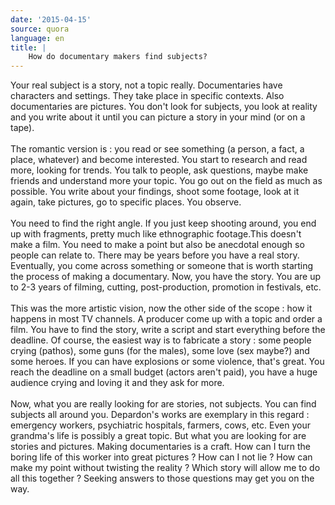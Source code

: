 ```yaml
---
date: '2015-04-15'
source: quora
language: en
title: |
    How do documentary makers find subjects?
---
```


Your real subject is a story, not a topic really. Documentaries have
characters and settings. They take place in specific contexts. Also
documentaries are pictures. You don\'t look for subjects, you look at
reality and you write about it until you can picture a story in your
mind (or on a tape).\
\
The romantic version is : you read or see something (a person, a fact, a
place, whatever) and become interested. You start to research and read
more, looking for trends. You talk to people, ask questions, maybe make
friends and understand more your topic. You go out on the field as much
as possible. You write about your findings, shoot some footage, look at
it again, take pictures, go to specific places. You observe.\
\
You need to find the right angle. If you just keep shooting around, you
end up with fragments, pretty much like ethnographic footage.This
doesn\'t make a film. You need to make a point but also be anecdotal
enough so people can relate to. There may be years before you have a
real story. Eventually, you come across something or someone that is
worth starting the process of making a documentary. Now, you have the
story. You are up to 2-3 years of filming, cutting, post-production,
promotion in festivals, etc.\
\
This was the more artistic vision, now the other side of the scope : how
it happens in most TV channels. A producer come up with a topic and
order a film. You have to find the story, write a script and start
everything before the deadline. Of course, the easiest way is to
fabricate a story : some people crying (pathos), some guns (for the
males), some love (sex maybe?) and some heroes. If you can have
explosions or some violence, that\'s great. You reach the deadline on a
small budget (actors aren\'t paid), you have a huge audience crying and
loving it and they ask for more.\
\
Now, what you are really looking for are stories, not subjects. You can
find subjects all around you. Depardon\'s works are exemplary in this
regard : emergency workers, psychiatric hospitals, farmers, cows, etc.
Even your grandma\'s life is possibly a great topic. But what you are
looking for are stories and pictures. Making documentaries is a craft.
How can I turn the boring life of this worker into great pictures ? How
can I not lie ? How can make my point without twisting the reality ?
Which story will allow me to do all this together ? Seeking answers to
those questions may get you on the way.
